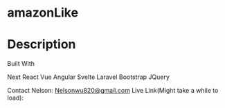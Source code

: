 # amazonLike
# Description 


Built With

Next
React
Vue
Angular
Svelte
Laravel
Bootstrap
JQuery

Contact
Nelson: Nelsonwu820@gmail.com
Live Link(Might take a while to load): 
